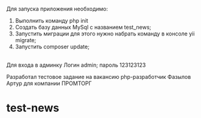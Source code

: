 
Для запуска приложения необходимо:
1. Выполнить команду php init
2. Создать базу данных MySql с названием test_news;
3. Запустить миграции для этого нужно набрать команду в консоле yii migrate;
4. Запустить composer update;
<br>
Для входа в админку 
Логин admin;
пароль 123123123

Разработал тестовое задание на вакансию php-разработчик Фазылов Артур для компании ПРОМТОРГ




# test-news
